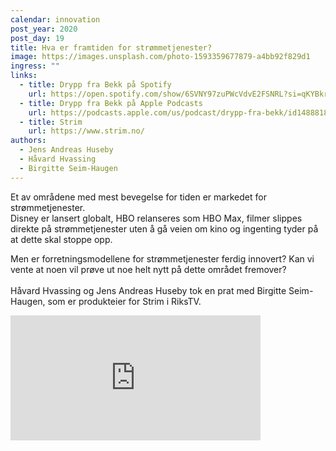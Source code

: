 ```yaml
---
calendar: innovation
post_year: 2020
post_day: 19
title: Hva er framtiden for strømmetjenester?
image: https://images.unsplash.com/photo-1593359677879-a4bb92f829d1
ingress: ""
links:
  - title: Drypp fra Bekk på Spotify
    url: https://open.spotify.com/show/6SVNY97zuPWcVdvE2FSNRL?si=qKYBkrpzS9SUp9UJU3XBXQ
  - title: Drypp fra Bekk på Apple Podcasts
    url: https://podcasts.apple.com/us/podcast/drypp-fra-bekk/id1488818165
  - title: Strim
    url: https://www.strim.no/
authors:
  - Jens Andreas Huseby
  - Håvard Hvassing
  - Birgitte Seim-Haugen
---
```

Et av områdene med mest bevegelse for tiden er markedet for strømmetjenester. \
Disney er lansert globalt, HBO relanseres som HBO Max, filmer slippes direkte på strømmetjenester uten å gå veien om kino og ingenting tyder på at dette skal stoppe opp.

Men er forretningsmodellene for strømmetjenester ferdig innovert? Kan vi vente at noen vil prøve ut noe helt nytt på dette området fremover?\
\
Håvard Hvassing og Jens Andreas Huseby tok en prat med Birgitte Seim-Haugen, som er produkteier for Strim i RiksTV.

<iframe src="https://anchor.fm/drypp/embed/episodes/--enhlb3" height="200px" width="400px" frameborder="0" scrolling="no"></iframe>